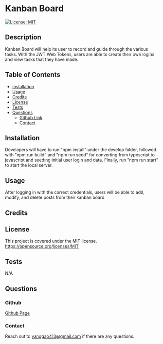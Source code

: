 
  # Kanban Board
  [![License: MIT](https://img.shields.io/badge/License-MIT-yellow.svg)](https://opensource.org/licenses/MIT)
  
  ## Description
  Kanban Board will help its user to record and guide through the various tasks. With the JWT Web Tokens, users are able to create their own logins and view tasks that they have made.
  
  ## Table of Contents
  
  - [Installation](#installation)
  - [Usage](#usage)
  - [Credits](#credits)
  - [License](#license)
  - [Tests](#test)
  - [Questions](#questions)
      - [Github Link](#github)
      - [Contact](#contact)
  
  ## Installation
  Developers will have to run "npm install" under the develop folder, followed with "npm run build" and "npm run seed" for converting from typescript to javascript and seeding initial user login and data. Finally, run "npm run start" to start the local server.
  
  ## Usage
  After logging in with the correct credentials, users will be able to add, modify, and delete posts from their kanban board.
  
  ## Credits
  
  
  ## License
  This project is covered under the MIT license.
  https://opensource.org/licenses/MIT
  
  ## Tests
  N/A
  
  ## Questions
  
  ### Github
  [Github Page](https://www.github.com/nonatale)
  
  ### Contact
  Reach out to yanggao413@gmail.com if there are any questions.
      